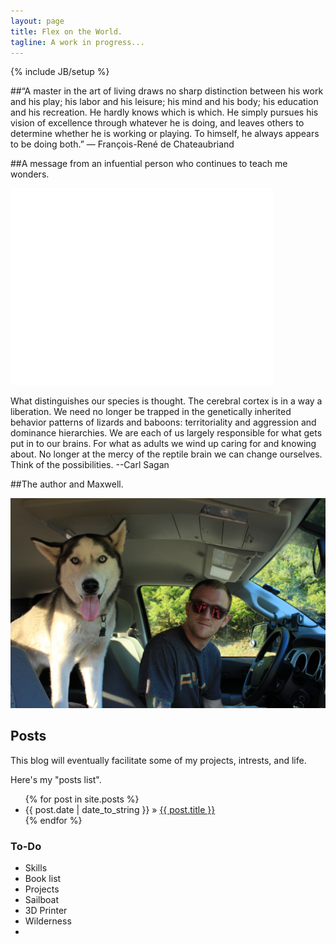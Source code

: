 ```yaml
---
layout: page
title: Flex on the World.
tagline: A work in progress...
---
```

{% include JB/setup %}

##“A master in the art of living draws no sharp distinction between his work and his play; 
his labor and his leisure; his mind and his body; his education and his recreation. He 
hardly knows which is which. He simply pursues his vision of excellence through whatever 
he is doing, and leaves others to determine whether he is working or playing. To himself, he always appears to be doing both.”
— François-René de Chateaubriand



##A message from an infuential person who continues to teach me wonders.
<iframe width="420" height="315" src="//www.youtube.com/embed/hLkC7ralR30" frameborder="0" allowfullscreen></iframe>

What distinguishes our species is thought. The cerebral cortex is in a way a liberation. We need no longer be trapped in the genetically inherited behavior patterns of lizards and baboons: territoriality and aggression and dominance hierarchies. We are each of us largely responsible for what gets put in to our brains. For what as adults we wind up caring for and knowing about. No longer at the mercy of the reptile brain we can change ourselves. Think of the possibilities. --Carl Sagan

##The author and Maxwell.

![Alt text](/assets/andrew_max_intruck.jpg "Author and Dog")


## Posts

This blog will eventually facilitate some of my projects, intrests, and life.

Here's my "posts list".

<ul class="posts">
  {% for post in site.posts %}
    <li><span>{{ post.date | date_to_string }}</span> &raquo; <a href="{{ BASE_PATH }}{{ post.url }}">{{ post.title }}</a></li>
  {% endfor %}
</ul>




### To-Do

- Skills
- Book list
- Projects
- Sailboat
- 3D Printer
- Wilderness
- 

